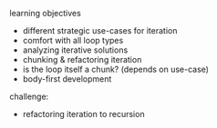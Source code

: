 learning objectives
* different strategic use-cases for iteration
* comfort with all loop types
* analyzing iterative solutions
* chunking & refactoring iteration
* is the loop itself a chunk? (depends on use-case)
* body-first development

challenge:
* refactoring iteration to recursion